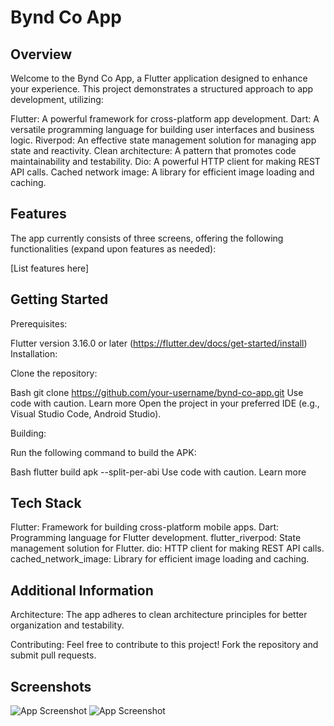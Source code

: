 # Bynd Co App

## Overview

Welcome to the Bynd Co App, a Flutter application designed to enhance your experience. This project demonstrates a structured approach to app development, utilizing:

Flutter: A powerful framework for cross-platform app development.
Dart: A versatile programming language for building user interfaces and business logic.
Riverpod: An effective state management solution for managing app state and reactivity.
Clean architecture: A pattern that promotes code maintainability and testability.
Dio: A powerful HTTP client for making REST API calls.
Cached network image: A library for efficient image loading and caching.
## Features

The app currently consists of three screens, offering the following functionalities (expand upon features as needed):

[List features here]
## Getting Started

Prerequisites:

Flutter version 3.16.0 or later (https://flutter.dev/docs/get-started/install)
Installation:

Clone the repository:

Bash
git clone https://github.com/your-username/bynd-co-app.git
Use code with caution. Learn more
Open the project in your preferred IDE (e.g., Visual Studio Code, Android Studio).

Building:

Run the following command to build the APK:

Bash
flutter build apk --split-per-abi
Use code with caution. Learn more
## Tech Stack

Flutter: Framework for building cross-platform mobile apps.
Dart: Programming language for Flutter development.
flutter_riverpod: State management solution for Flutter.
dio: HTTP client for making REST API calls.
cached_network_image: Library for efficient image loading and caching.
## Additional Information

Architecture: The app adheres to clean architecture principles for better organization and testability.

Contributing: Feel free to contribute to this project! Fork the repository and submit pull requests.

## Screenshots

![App Screenshot](https://i.postimg.cc/mrB9ZqsT/first-Screen.png)
![App Screenshot](https://i.postimg.cc/XNms8wF9/secound-Screen.png)